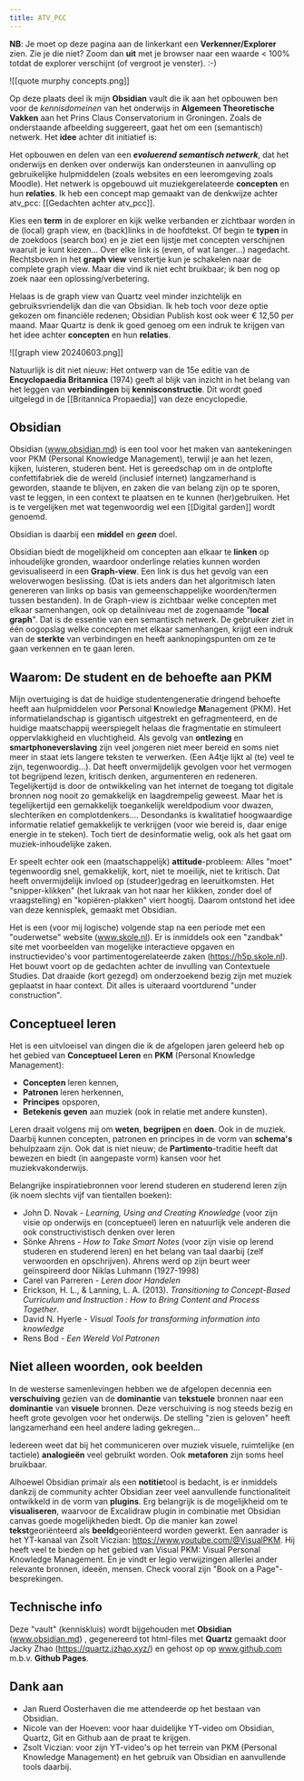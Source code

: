 ```yaml
---
title: ATV_PCC
---
```

**NB**: Je moet op deze pagina aan de linkerkant een **Verkenner/Explorer** zien. Zie je die niet? Zoom dan **uit** met je browser naar een waarde < 100% totdat de explorer verschijnt (of vergroot je venster). :-)

![[quote murphy concepts.png]]

Op deze plaats deel ik mijn **Obsidian** vault die ik aan het opbouwen ben voor de *kennisdomeinen* van het onderwijs in **Algemeen Theoretische Vakken** aan het Prins Claus Conservatorium in Groningen. Zoals de onderstaande afbeelding suggereert, gaat het om een (semantisch) netwerk. Het **idee** achter dit initiatief is:

Het opbouwen en delen van een ***evoluerend semantisch netwerk***, dat het onderwijs en denken over onderwijs kan ondersteunen in aanvulling op gebruikelijke hulpmiddelen (zoals websites en een leeromgeving zoals Moodle). Het netwerk is opgebouwd uit muziekgerelateerde **concepten** en hun **relaties**. Ik heb een concept map gemaakt van de denkwijze achter atv_pcc: [[Gedachten achter atv_pcc]].

Kies een **term** in de explorer en kijk welke verbanden er zichtbaar worden in de (local) graph view, en (back)links in de hoofdtekst. Of begin te **typen** in de zoekdoos (search box) en je ziet een lijstje met concepten verschijnen waaruit je kunt kiezen... Over elke link is (even, of wat langer...) nagedacht. Rechtsboven in het **graph view** venstertje kun je schakelen naar de complete graph view. Maar die vind ik niet echt bruikbaar; ik ben nog op zoek naar een oplossing/verbetering. 

Helaas is de graph view van Quartz veel minder inzichtelijk en gebruiksvriendelijk dan die van Obsidian. Ik heb toch voor deze optie gekozen om financiële redenen; Obsidian Publish kost ook weer € 12,50 per maand. Maar Quartz is denk ik goed genoeg om een indruk te krijgen van het idee achter **concepten** en hun **relaties**. 

![[graph view 20240603.png]]

Natuurlijk is dit niet nieuw: Het ontwerp van de 15e editie van de **Encyclopaedia Britannica** (1974) geeft al blijk van inzicht in het belang van het leggen van **verbindingen** bij **kennisconstructie**. Dit wordt goed uitgelegd in de [[Britannica Propaedia]] van deze encyclopedie. 
## Obsidian
Obsidian (www.obsidian.md) is een tool voor het maken van aantekeningen voor PKM (Personal Knowledge Management), terwijl je aan het lezen, kijken, luisteren, studeren bent. Het is gereedschap om in de ontplofte confettifabriek die de wereld (inclusief internet) langzamerhand is geworden, staande te blijven, en zaken die van belang zijn op te sporen, vast te leggen, in een context  te plaatsen en te kunnen (her)gebruiken. Het is te vergelijken met wat tegenwoordig wel een [[Digital garden]] wordt genoemd.

Obsidian is daarbij een **middel** en ***geen*** doel. 

Obsidian biedt de mogelijkheid om concepten aan elkaar te **linken** op inhoudelijke gronden, waardoor onderlinge relaties kunnen worden gevisualiseerd in een **Graph-view**. Een link is dus het gevolg van een weloverwogen beslissing. (Dat is iets anders dan het algoritmisch laten genereren van links op basis van gemeenschappelijke woorden/termen tussen bestanden). 
In de Graph-view is zichtbaar welke concepten met elkaar samenhangen, ook op detailniveau met de zogenaamde "**local graph**". Dat is de essentie van een semantisch netwerk. De gebruiker ziet in één oogopslag welke concepten met elkaar samenhangen, krijgt een indruk van de **sterkte** van verbindingen en heeft aanknopingspunten om ze te gaan verkennen en te gaan leren. 

## Waarom: De student en de behoefte aan PKM 
Mijn overtuiging is dat de huidige studentengeneratie dringend behoefte heeft aan hulpmiddelen voor **P**ersonal **K**nowledge **M**anagement (PKM). Het informatielandschap is gigantisch uitgestrekt en gefragmenteerd, en de huidige maatschappij weerspiegelt helaas die fragmentatie en stimuleert oppervlakkigheid en vluchtigheid. Als gevolg van **ontlezing** en **smartphoneverslaving** zijn veel jongeren niet meer bereid en soms niet meer in staat iets langere teksten te verwerken. (Een A4tje lijkt al (te) veel te zijn, tegenwoordig...). Dat heeft onvermijdelijk gevolgen voor het vermogen tot begrijpend lezen, kritisch denken, argumenteren en redeneren.
Tegelijkertijd is door de ontwikkeling van het internet de toegang tot digitale bronnen nog nooit zo gemakkelijk en laagdrempelig geweest. Maar het is tegelijkertijd een gemakkelijk toegankelijk wereldpodium voor dwazen, slechteriken en complotdenkers....
Desondanks is kwalitatief hoogwaardige informatie relatief gemakkelijk te verkrijgen (voor wie bereid is, daar enige energie in te steken). Toch tiert de desinformatie welig, ook als het gaat om muziek-inhoudelijke zaken. 

Er speelt echter ook een (maatschappelijk) **attitude**-probleem: Alles "moet" tegenwoordig snel, gemakkelijk, kort, niet te moeilijk, niet te kritisch. Dat heeft onvermijdelijk invloed op (studeer)gedrag en leeruitkomsten. Het "snipper-klikken" (het lukraak van hot naar her klikken, zonder doel of vraagstelling) en "kopiëren-plakken" viert hoogtij. Daarom ontstond het idee van deze kennisplek, gemaakt met Obsidian. 

Het is een (voor mij logische) volgende stap na een periode met een "ouderwetse" website (www.skole.nl). Er is inmiddels ook een "zandbak" site met voorbeelden van mogelijke interactieve opgaven en instructievideo's voor partimentogerelateerde zaken 
(https://h5p.skole.nl).  Het bouwt voort op de gedachten achter de invulling van Contextuele Studies. Dat draaide (kort gezegd) om onderzoekend bezig zijn met muziek geplaatst in haar context. Dit alles is uiteraard voortdurend "under construction".
## Conceptueel leren
Het is een uitvloeisel van dingen die ik de afgelopen jaren geleerd heb op het gebied van **Conceptueel Leren** en  **PKM** (Personal Knowledge Management): 
- **Concepten** leren kennen,  
- **Patronen** leren herkennen, 
- **Principes** opsporen, 
- **Betekenis** **geven** aan muziek (ook in relatie met andere kunsten).

Leren draait volgens mij om **weten**, **begrijpen** en **doen**. Ook in de muziek. Daarbij kunnen concepten, patronen en principes in de vorm van **schema's** behulpzaam zijn. Ook dat is niet nieuw; de **Partimento**-traditie heeft dat bewezen en biedt (in aangepaste vorm) kansen voor het muziekvakonderwijs. 

Belangrijke inspiratiebronnen voor lerend studeren en studerend leren zijn (ik noem slechts vijf van tientallen boeken):
- John D. Novak - *Learning, Using and Creating Knowledge* (voor zijn visie op onderwijs en (conceptueel) leren en natuurlijk vele anderen die ook constructivistisch denken over leren
- Sönke Ahrens - *How to Take Smart Notes* (voor zijn visie op lerend studeren en studerend leren) en het belang van taal daarbij (zelf verwoorden en opschrijven). Ahrens werd op zijn beurt weer geïnspireerd door Niklas Luhmann (1927-1998)
- Carel van Parreren - *Leren door Handelen*
- Erickson, H. L., & Lanning, L. A. (2013). *Transitioning to Concept-Based Curriculum and Instruction : How to Bring Content and Process Together*.
- David N. Hyerle - *Visual Tools for transforming information into knowledge*
- Rens Bod - *Een Wereld Vol Patronen*

## Niet alleen woorden, ook beelden
In de westerse samenlevingen hebben we de afgelopen decennia een **verschuiving** gezien van de **dominantie** van **tekstuele** bronnen naar een **dominantie** van **visuele** bronnen. Deze verschuiving is nog steeds bezig en heeft grote gevolgen voor het onderwijs. De stelling "zien is geloven" heeft langzamerhand een heel andere lading gekregen...

Iedereen weet dat bij het communiceren over muziek visuele, ruimtelijke (en tactiele) **analogieën** veel gebruikt worden. Ook **metaforen** zijn soms heel  bruikbaar.

Alhoewel Obsidian primair als een **notitie**tool is bedacht, is er inmiddels dankzij de community achter Obsidian zeer veel aanvullende functionaliteit ontwikkeld in de vorm van **plugins**. Erg belangrijk is de mogelijkheid om te **visualiseren**, waarvoor de Excalidraw plugin in combinatie met Obsidian canvas goede mogelijkheden biedt. Op die manier kan zowel **tekst**georiënteerd als **beeld**georiënteerd worden gewerkt. Een aanrader is het YT-kanaal van Zsolt Viczian: https://www.youtube.com/@VisualPKM. Hij heeft veel te bieden op het gebied van Visual PKM: Visual Personal Knowledge Management. En je vindt er legio verwijzingen allerlei ander relevante bronnen, ideeën, mensen. Check vooral zijn "Book on a Page"-besprekingen.

## Technische info
Deze "vault" (kenniskluis) wordt bijgehouden met **Obsidian**  (www.obsidian.md) , gegenereerd tot html-files met **Quartz** gemaakt door  Jacky Zhao (https://quartz.jzhao.xyz/) en gehost op op www.github.com m.b.v. **Github Pages**.

## Dank aan
- Jan Ruerd Oosterhaven die me attendeerde op het bestaan van Obsidian.
- Nicole van der Hoeven: voor haar duidelijke YT-video om Obsidian, Quartz, Git en Github aan de praat te krijgen. 
- Zsolt Viczian: voor zijn YT-video's op het terrein van PKM (Personal Knowledge Management) en het gebruik van Obsidian en aanvullende tools daarbij.


